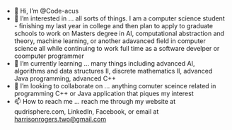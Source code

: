 - 👋 Hi, I’m @Code-acus
- 👀 I’m interested in ... all sorts of things. I am a computer science student - finishing my last year in college and then plan to apply to graduate schools to work on Masters degree in AI, computational abstraction and theory, machine learning, or another adavanced field in computer science all while continuing to work full time as a software develper or coomputer programmer
- 🌱 I’m currently learning ... many things including advanced AI, algorithms and data structures II, discrete mathematics II, advanced Java programming, advanced C++
- 💞️ I’m looking to collaborate on ... anything comuter sceince related in programming C++ or Java application that piques my interest 
- 📫 How to reach me ... reach me through my website at qudrisphere.com, LinkedIn, Facebook, or email at harrisonrogers.two@gmail.com

<!---
Code-acus/Code-acus is a ✨ special ✨ repository because its `README.md` (this file) appears on your GitHub profile.
You can click the Preview link to take a look at your changes.
--->
